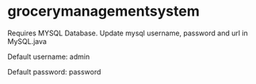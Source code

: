 # grocerymanagementsystem

Requires MYSQL Database. Update mysql username, password and url in MySQL.java

Default username: admin

Default password: password

